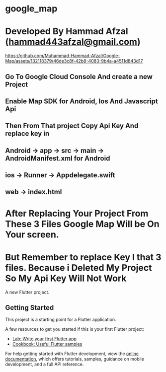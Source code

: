 # google_map
# Developed By Hammad Afzal (hammad443afzal@gmail.com)
https://github.com/Muhammad-Hammad-Afzal/Google-Map/assets/132118379/46de3c8f-42b8-4083-9b4a-a4511d843d17


## Go To Google Cloud Console And create a new Project
## Enable Map SDK for Android, Ios And Javascript Api

## Then From That project Copy Api Key And replace key in 
##   Android -> app -> src -> main -> AndroidManifest.xml for Android
##   ios -> Runner -> Appdelegate.swift
##   web -> index.html

# After Replacing Your Project From These 3 Files Google Map Will be On Your screen. 
# But Remember to replace Key I that 3 files. Because i Deleted My Project So My Api Key Will Not Work


A new Flutter project.

## Getting Started

This project is a starting point for a Flutter application.

A few resources to get you started if this is your first Flutter project:

- [Lab: Write your first Flutter app](https://docs.flutter.dev/get-started/codelab)
- [Cookbook: Useful Flutter samples](https://docs.flutter.dev/cookbook)

For help getting started with Flutter development, view the
[online documentation](https://docs.flutter.dev/), which offers tutorials,
samples, guidance on mobile development, and a full API reference.
